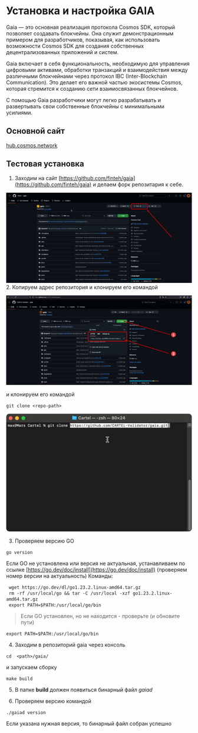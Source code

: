 # Установка и настройка GAIA

Gaia — это основная реализация протокола Cosmos SDK, который позволяет создавать блокчейны. Она служит демонстрационным примером для разработчиков, показывая, как использовать возможности Cosmos SDK для создания собственных децентрализованных приложений и систем.

Gaia включает в себя функциональность, необходимую для управления цифровыми активами, обработки транзакций и взаимодействия между различными блокчейнами через протокол IBC (Inter-Blockchain Communication). Это делает его важной частью экосистемы Cosmos, которая стремится к созданию сети взаимосвязанных блокчейнов.

С помощью Gaia разработчики могут легко разрабатывать и развертывать свои собственные блокчейны с минимальными усилиями.

## Основной сайт
[hub.cosmos.network](https://hub.cosmos.network/main)

## Тестовая установка
1. Заходим на сайт [https://github.com/finteh/gaia](https://github.com/finteh/gaia) и делаем форк репозитария к себе.

![github_fork.png](images/gaia/github_fork.png)
2. Копируем адрес репозитория и клонируем его командой 

![clone_repo.png](images/gaia/clone_repo-1.png)

и клонируем его командой
``` Shell
git clone <repo-path>
```
![clone_repo-2.png](images/gaia/clone_repo-2.png)

3. Проверяем версию GO
``` Shell
go version
```
Если GO не установлена или версия не актуальная, устанавливаем по ссылке [https://go.dev/doc/install](https://go.dev/doc/install)
(проверяем номер версии на актуальность)
Команды:
``` Shell
 wget https://go.dev/dl/go1.23.2.linux-amd64.tar.gz
 rm -rf /usr/local/go && tar -C /usr/local -xzf go1.23.2.linux-amd64.tar.gz
 export PATH=$PATH:/usr/local/go/bin
```
> Если GO установлен, но не находится - проверьте (и обновите пути)
``` Shell
export PATH=$PATH:/usr/local/go/bin
```
4. Заходим в репозиторий gaia через консоль
``` Shell
cd  <path>/gaia/
```
и запускаем сборку  
``` Shell
make build
```
5. В папке __build__ должен появиться бинарный файл _gaiad_

6. Проверяем версию командой 
``` Shell
./gaiad version
```
Если указана нужная версия, то бинарный файл собран успешно








